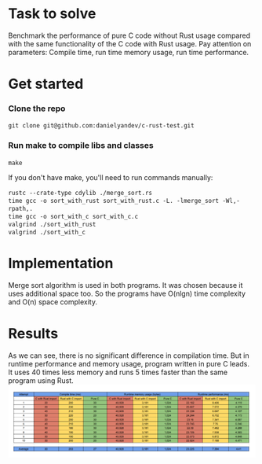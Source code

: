 # Task to solve

Benchmark the performance of pure C code without
Rust usage compared with the same functionality of
the C code with Rust usage. Pay attention on
parameters: Compile time, run time memory usage,
run time performance.

# Get started

### Clone the repo

```
git clone git@github.com:danielyandev/c-rust-test.git
```

### Run make to compile libs and classes

```
make
```

If you don't have make, you'll need to run commands manually:

```
rustc --crate-type cdylib ./merge_sort.rs
time gcc -o sort_with_rust sort_with_rust.c -L. -lmerge_sort -Wl,-rpath,.
time gcc -o sort_with_c sort_with_c.c
valgrind ./sort_with_rust
valgrind ./sort_with_c
```

# Implementation

Merge sort algorithm is used in both programs. It was chosen because it uses additional space too.
So the programs have O(nlgn) time complexity and O(n) space complexity.

# Results

As we can see, there is no significant difference in compilation time.
But in runtime performance and memory usage, program written in pure C leads.
It uses 40 times less memory and runs 5 times faster than the same program using Rust.
![stats](./docs/images/stats.png)
